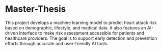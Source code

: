 # Master-Thesis
This project develops a machine learning model to predict heart attack risk based on demographic, lifestyle, and medical data. It also features an AI-driven interface to make risk assessment accessible for patients and healthcare providers. The goal is to support early detection and prevention efforts through accurate and user-friendly AI tools.
